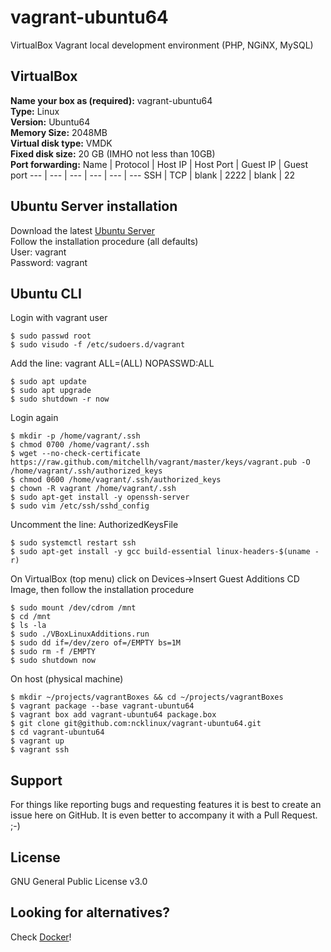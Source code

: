 # vagrant-ubuntu64
VirtualBox Vagrant local development environment (PHP, NGiNX, MySQL)

## VirtualBox
**Name your box as (required):** vagrant-ubuntu64  
**Type:** Linux  
**Version:** Ubuntu64  
**Memory Size:** 2048MB  
**Virtual disk type:** VMDK  
**Fixed disk size:** 20 GB (IMHO not less than 10GB)  
**Port forwarding:**
Name | Protocol | Host IP | Host Port | Guest IP | Guest port
--- | --- | --- | --- | --- | ---
SSH | TCP | blank | 2222 | blank | 22

## Ubuntu Server installation
Download the latest [Ubuntu Server](https://ubuntu.com/download/server)   
Follow the installation procedure (all defaults)  
User: vagrant  
Password: vagrant  

## Ubuntu CLI
Login with vagrant user
```
$ sudo passwd root
$ sudo visudo -f /etc/sudoers.d/vagrant
```
Add the line: vagrant ALL=(ALL) NOPASSWD:ALL
```
$ sudo apt update
$ sudo apt upgrade
$ sudo shutdown -r now
```
Login again
```
$ mkdir -p /home/vagrant/.ssh
$ chmod 0700 /home/vagrant/.ssh
$ wget --no-check-certificate https://raw.github.com/mitchellh/vagrant/master/keys/vagrant.pub -O /home/vagrant/.ssh/authorized_keys
$ chmod 0600 /home/vagrant/.ssh/authorized_keys
$ chown -R vagrant /home/vagrant/.ssh
$ sudo apt-get install -y openssh-server
$ sudo vim /etc/ssh/sshd_config
```
Uncomment the line: AuthorizedKeysFile
```
$ sudo systemctl restart ssh
$ sudo apt-get install -y gcc build-essential linux-headers-$(uname -r)
```
On VirtualBox (top menu) click on Devices->Insert Guest Additions CD Image, then follow the installation procedure
```
$ sudo mount /dev/cdrom /mnt
$ cd /mnt
$ ls -la
$ sudo ./VBoxLinuxAdditions.run
$ sudo dd if=/dev/zero of=/EMPTY bs=1M
$ sudo rm -f /EMPTY
$ sudo shutdown now
```
On host (physical machine)
```
$ mkdir ~/projects/vagrantBoxes && cd ~/projects/vagrantBoxes
$ vagrant package --base vagrant-ubuntu64
$ vagrant box add vagrant-ubuntu64 package.box
$ git clone git@github.com:ncklinux/vagrant-ubuntu64.git
$ cd vagrant-ubuntu64
$ vagrant up
$ vagrant ssh
```

## Support
For things like reporting bugs and requesting features it is best to create an issue here on GitHub. It is even better to accompany it with a Pull Request. ;-)

## License
GNU General Public License v3.0

## Looking for alternatives?
Check [Docker](https://www.docker.com)!
